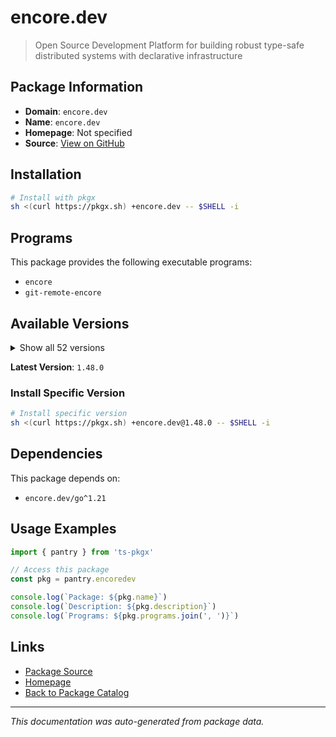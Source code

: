 # encore.dev

> Open Source Development Platform for building robust type-safe distributed systems with declarative infrastructure

## Package Information

- **Domain**: `encore.dev`
- **Name**: `encore.dev`
- **Homepage**: Not specified
- **Source**: [View on GitHub](https://github.com/pkgxdev/pantry/tree/main/projects/encore.dev/package.yml)

## Installation

```bash
# Install with pkgx
sh <(curl https://pkgx.sh) +encore.dev -- $SHELL -i
```

## Programs

This package provides the following executable programs:

- `encore`
- `git-remote-encore`

## Available Versions

<details>
<summary>Show all 52 versions</summary>

- `1.48.0`, `1.47.0`, `1.46.22`, `1.46.21`, `1.46.20`
- `1.46.19`, `1.46.18`, `1.46.17`, `1.46.16`, `1.46.15`
- `1.46.14`, `1.46.13`, `1.46.12`, `1.46.11`, `1.46.10`
- `1.46.9`, `1.46.8`, `1.46.7`, `1.46.6`, `1.46.5`
- `1.46.4`, `1.46.2`, `1.46.1`, `1.46.0`, `1.45.6`
- `1.45.1`, `1.44.9`, `1.44.4`, `1.44.0`, `1.43.9`
- `1.43.7`, `1.43.3`, `1.42.3`, `1.42.1`, `1.41.9`
- `1.41.7`, `1.41.4`, `1.41.3`, `1.41.1`, `1.40.0`
- `1.39.0`, `1.38.0`, `1.37.0`, `1.35.3`, `1.34.7`
- `1.31.0`, `1.30.0`, `1.29.2`, `1.28.0`, `1.27.0`
- `1.26.0`, `1.25.0`

</details>

**Latest Version**: `1.48.0`

### Install Specific Version

```bash
# Install specific version
sh <(curl https://pkgx.sh) +encore.dev@1.48.0 -- $SHELL -i
```

## Dependencies

This package depends on:

- `encore.dev/go^1.21`

## Usage Examples

```typescript
import { pantry } from 'ts-pkgx'

// Access this package
const pkg = pantry.encoredev

console.log(`Package: ${pkg.name}`)
console.log(`Description: ${pkg.description}`)
console.log(`Programs: ${pkg.programs.join(', ')}`)
```

## Links

- [Package Source](https://github.com/pkgxdev/pantry/tree/main/projects/encore.dev/package.yml)
- [Homepage](#)
- [Back to Package Catalog](../package-catalog.md)

---

*This documentation was auto-generated from package data.*
